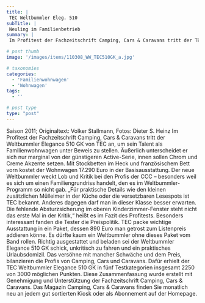 ```yaml
---
title: |
 TEC Weltbummler Eleg. 510
subTitle: |
 Neuling im Familienbetrieb
summary: |
 Im Profitest der Fachzeitschrift Camping, Cars & Caravans tritt der TEC Weltbummler Elegance 510 GK an, um sein Talent als Familienwohnwagen zu beweisen. Äußerlich unterscheidet er sich kaum von der günstigeren Active-Serie, innen sollen Chrom und Creme Akzente setzen. In der Basisausstattung kostet der TEC Weltbummler Elegance 510 GK 17.290 Euro.

# post thumb
image: '/images/items/110308_WW_TEC510GK_a.jpg'

# taxonomies
categories: 
  - 'Familienwohnwagen'
  - 'Wohnwagen'
tags:
  - ''

# post type
type: "post"
---
```


Saison 2011; Originaltext: Volker Stallmann, Fotos: Dieter S. Heinz Im Profitest der Fachzeitschrift Camping, Cars & Caravans tritt der Weltbummler Elegance 510 GK von TEC an, um sein Talent als Familienwohnwagen unter Beweis zu stellen. Äußerlich unterscheidet er sich nur marginal von der günstigeren Active-Serie, innen sollen Chrom und Creme Akzente setzen. Mit Stockbetten im Heck und französischem Bett vorn kostet der Wohnwagen 17.290 Euro in der Basisausstattung. Der neue Weltbummler weckt Lob und Kritik bei den Profis der CCC – besonders weil es sich um einen Familiengrundriss handelt, den es im Weltbummler-Programm so nicht gab. „Für praktische Details wie den kleinen zusätzlichen Mülleimer in der Küche oder die versetzbaren Lesespots ist TEC bekannt. Anderes dagegen darf man in dieser Klasse besser erwarten. Die fehlende Absturzsicherung im oberen Kinderzimmer-Fenster steht nicht das erste Mal in der Kritik,“ heißt es im Fazit des Profitests. Besonders interessant fanden die Tester die Preispolitik. TEC packe wichtige Ausstattung in ein Paket, dessen 890 Euro man getrost zum Listenpreis addieren könne. Es dürfte kaum ein Weltbummler ohne dieses Paket vom Band rollen. Richtig ausgestattet und beladen sei der Weltbummler Elegance 510 GK schick, unkritisch zu fahren und ein praktisches Urlaubsdomizil. Das versöhne mit mancher Schwäche und dem Preis, bilanzieren die Profis von Camping, Cars und Caravans. Dafür erhielt der TEC Weltbummler Elegance 510 GK in fünf Testkategorien insgesamt 2250 von 3000 möglichen Punkten. Diese Zusammenfassung wurde erstellt mit Genehmigung und Unterstützung der Fachzeitschrift Camping, Cars & Caravans. Das Magazin Camping, Cars & Caravans finden Sie monatlich neu an jedem gut sortierten Kiosk oder als Abonnement auf der Homepage.